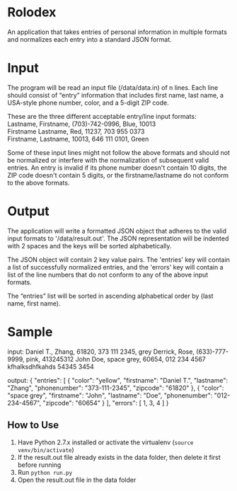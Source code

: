# Rolodex

An application that takes entries of personal information in multiple formats and normalizes each entry into a standard JSON format.

# Input

The program will be read an input file (/data/data.in) of n lines. Each line should consist of “entry” information that includes first name, last name, a USA-style phone number, color, and a 5-digit ZIP code.

These are the three different acceptable entry/line input formats: <br />
Lastname, Firstname, (703)-742-0996, Blue, 10013 <br />
Firstname Lastname, Red, 11237, 703 955 0373 <br />
Firstname, Lastname, 10013, 646 111 0101, Green 

Some of these input lines might not follow the above formats and should not be normalized or interfere with the normalization of subsequent valid entries. An entry is invalid if its phone number doesn't contain 10 digits, the ZIP code doesn't contain 5 digits, or the firstname/lastname do not conform to the above formats. 

# Output
The application will write a formatted JSON object that adheres to the valid input formats to '/data/result.out'. The JSON representation will be indented with 2 spaces and the keys will be sorted alphabetically.

The JSON object will contain 2 key value pairs. The 'entries' key will contain a list of successfully normalized entries, and the 'errors' key will contain a list of the line numbers that do not conform to any of the above input formats.

The “entries” list will be sorted in ascending alphabetical order by (last name, first name).

# Sample

input:
Daniel T., Zhang, 61820, 373 111 2345, grey
Derrick, Rose, (633)-777-9999, pink, 413245312
John Doe, space grey, 60654, 012 234 4567
kfhalksdhfkahds
54345 3454

output:
{
  "entries": [
    {
      "color": "yellow",
      "firstname": "Daniel T.",
      "lastname": "Zhang",
      "phonenumber": "373-111-2345",
      "zipcode": "61820"
    }, 
    {
      "color": "space grey",
      "firstname": "John",
      "lastname": "Doe",
      "phonenumber": "012-234-4567",
      "zipcode": "60654"
    } 
  ],
  "errors": [
    1,
    3,
    4
  ]
}

## How to Use
1. Have Python 2.7.x installed or activate the virtualenv (```source venv/bin/activate```)
2. If the result.out file already exists in the data folder, then delete it first before running
3. Run ``python run.py``
4. Open the result.out file in the data folder
